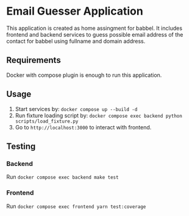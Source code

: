 # Email Guesser Application

This application is created as home assingment for babbel. It includes frontend and backend services to 
guess possible email address of the contact for babbel using fullname and domain address.

## Requirements

Docker with compose plugin is enough to run this application.

## Usage

1. Start services by: ``docker compose up --build -d``
2. Run fixture loading script by: ``docker compose exec backend python scripts/load_fixture.py``
3. Go to ``http://localhost:3000`` to interact with frontend.


## Testing

### Backend

Run ``docker compose exec backend make test``

### Frontend

Run ``docker compose exec frontend yarn test:coverage``

